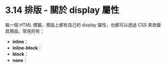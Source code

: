 # 3.14 排版 - 關於 display 屬性

每一個 HTML 標籤，預設上都有自己的 display 屬性，也都可以透過 CSS 來改變其預設。常見的有：

* **inline**：
* **inline-block**：
* **block**：
* **none**：





